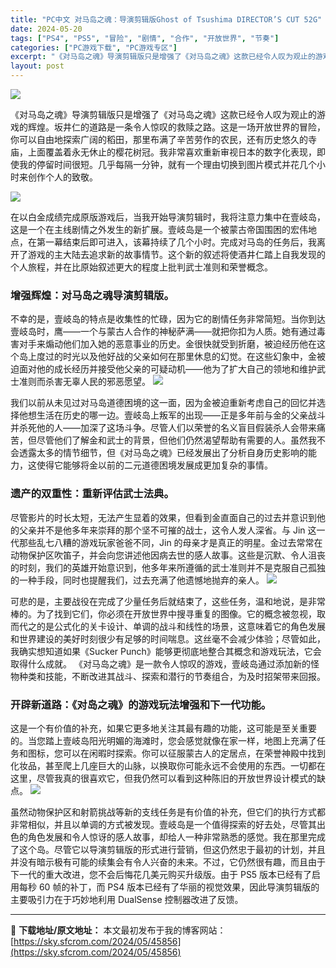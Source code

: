 ```yaml
---
title: "PC中文 对马岛之魂：导演剪辑版Ghost of Tsushima DIRECTOR’S CUT 52G"
date: 2024-05-20
tags: ["PS4", "PS5", "冒险", "剧情", "合作", "开放世界", "节奏"]
categories: ["PC游戏下载", "PC游戏专区"]
excerpt: "《对马岛之魂》导演剪辑版只是增强了《对马岛之魂》这款已经令人叹为观止的游戏的辉煌。坂井仁的道路是一条令人惊叹的救赎之路。这是一场开放世界的冒险，你可以自由地探索广阔的稻田，那里布满了辛苦劳作的农民，还有历史悠久的寺庙，上面覆盖着永无休止的樱花树冠。我非常喜欢重新审视日本的数字化表现，即使我的停留时间&hellip;"
layout: post
---
```


<img class="aligncenter" src="https://sky.sfcrom.com/wp-content/uploads/2024/05/20240520132148-90caa.jpeg" />

《对马岛之魂》导演剪辑版只是增强了《对马岛之魂》这款已经令人叹为观止的游戏的辉煌。坂井仁的道路是一条令人惊叹的救赎之路。这是一场开放世界的冒险，你可以自由地探索广阔的稻田，那里布满了辛苦劳作的农民，还有历史悠久的寺庙，上面覆盖着永无休止的樱花树冠。我非常喜欢重新审视日本的数字化表现，即使我的停留时间很短。几乎每隔一分钟，就有一个理由切换到图片模式并花几个小时来创作个人的致敬。

<img src="https://sky.sfcrom.com/wp-content/uploads/2024/05/20240520132153-7d4ee.jpeg" />

<span>在以白金成绩完成原版游戏后，当我开始导演剪辑时，我将注意力集中在壹岐岛，这是一个在主线剧情之外发生的新扩展。壹岐岛是一个被蒙古帝国围困的宏伟地点，在第一幕结束后即可进入，该幕持续了几个小时。完成对马岛的任务后，我离开了游戏的主大陆去追求新的故事情节。这个新的叙述将使酒井仁踏上自我发现的个人旅程，并在比原始叙述更大的程度上批判武士准则和荣誉概念。</span>
<h3><span>增强辉煌：对马岛之魂导演剪辑版。</span></h3>
<span>不幸的是，壹岐岛的特点是收集性的忙碌，因为它的剧情任务非常简短。当你到达壹岐岛时，鹰——一个与蒙古人合作的神秘萨满——就把你扣为人质。她有通过毒害对手来煽动他们加入她的恶意事业的历史。金很快就受到折磨，被迫经历他在这个岛上度过的时光以及他好战的父亲如何在那里休息的幻觉。在这些幻象中，金被迫面对他的成长经历并接受他父亲的可疑动机——他为了扩大自己的领地和维护武士准则而杀害无辜人民的邪恶愿望。</span>

<img src="https://sky.sfcrom.com/wp-content/uploads/2024/05/20240520132153-e179c.jpeg" />

<span>我们以前从未见过对马岛道德困境的这一面，因为金被迫重新考虑自己的回忆并选择他想生活在历史的哪一边。壹岐岛上叛军的出现——正是多年前与金的父亲战斗并杀死他的人——加深了这场斗争。尽管人们以荣誉的名义盲目假装杀人会带来痛苦，但尽管他们了解金和武士的背景，但他们仍然渴望帮助有需要的人。虽然我不会透露太多的情节细节，但《对马岛之魂》已经发展出了分析自身历史影响的能力，这使得它能够将金以前的二元道德困境发展成更加复杂的事情。</span>
<h3><span>遗产的双重性：重新评估武士法典。</span></h3>
<span>尽管影片的时长太短，无法产生显着的效果，但看到金直面自己的过去并意识到他的父亲并不是他多年来崇拜的那个坚不可摧的战士，这令人发人深省。与 Jin 这一代那些乱七八糟的游戏玩家爸爸不同，Jin 的母亲才是真正的明星。金过去常常在动物保护区吹笛子，并会向您讲述他因病去世的感人故事。这些是沉默、令人沮丧的时刻，我们的英雄开始意识到，他多年来所遵循的武士准则并不是克服自己孤独的一种手段，同时也提醒我们，过去充满了他遗憾地抛弃的亲人。</span>

<img src="https://sky.sfcrom.com/wp-content/uploads/2024/05/20240520132154-18efd.jpeg" />

<span>可悲的是，主要战役在完成了少量任务后就结束了，这些任务，温和地说，是非常棒的。为了找到它们，你必须在开放世界中搜寻重复的图像。它的概念被忽视，取而代之的是公式化的关卡设计、单调的战斗和线性的场景，这意味着它的角色发展和世界建设的美好时刻很少有足够的时间喘息。这丝毫不会减少体验；尽管如此，我确实想知道如果《Sucker Punch》能够更彻底地整合其概念和游戏玩法，它会取得什么成就。 《对马岛之魂》是一款令人惊叹的游戏，壹岐岛通过添加新的怪物种类和技能，不断改进其战斗、探索和潜行的节奏组合，为及时招架带来回报。</span>
<h3><span>开辟新道路：《对岛之魂》的游戏玩法增强和下一代功能。</span></h3>
<span>这是一个有价值的补充，如果它更多地关注其最有趣的功能，这可能是至关重要的。当您踏上壹岐岛阳光明媚的海滩时，您会感觉就像在家一样，地图上充满了任务和图标，您可以在闲暇时探索。你可以征服蒙古人的定居点，在荣誉神殿中找到化妆品，甚至爬上几座巨大的山脉，以换取你可能永远不会使用的东西。一切都在这里，尽管我真的很喜欢它，但我仍然可以看到这种陈旧的开放世界设计模式的缺点。</span>

<img src="https://sky.sfcrom.com/wp-content/uploads/2024/05/20240520132154-60d77.jpeg" />

虽然动物保护区和射箭挑战等新的支线任务是有价值的补充，但它们的执行方式都非常相似，并且以单调的方式被发现。壹岐岛是一个值得探索的好去处，尽管其出色的角色发展和令人惊讶的感人故事，却给人一种非常熟悉的感觉。我在那里完成了这个岛。尽管它以导演剪辑版的形式进行营销，但这仍然忠于最初的计划，并且并没有暗示极有可能的续集会有令人兴奋的未来。不过，它仍然很有趣，而且由于下一代的重大改进，您不会后悔花几美元购买升级版。由于 PS5 版本已经有了启用每秒 60 帧的补丁，而 PS4 版本已经有了华丽的视觉效果，因此导演剪辑版的主要吸引力在于巧妙地利用 DualSense 控制器改进了反馈。

---
📖 **下载地址/原文地址：** 本文最初发布于我的博客网站：[https://sky.sfcrom.com/2024/05/45856](https://sky.sfcrom.com/2024/05/45856)
